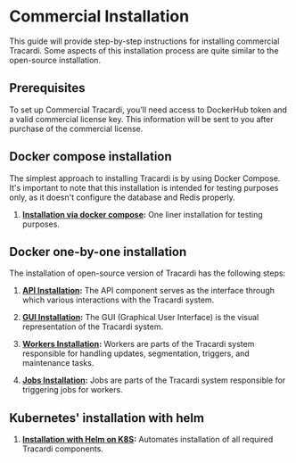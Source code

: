 # Commercial Installation

This guide will provide step-by-step instructions for installing commercial Tracardi. Some aspects of this installation
process are quite similar to the open-source installation.

## Prerequisites

To set up Commercial Tracardi, you'll need access to DockerHub token and a valid commercial license key. This information will
be sent to you after purchase of the commercial license.

## Docker compose installation

The simplest approach to installing Tracardi is by using Docker Compose. It's important to note that this installation
is intended for testing purposes only, as it doesn't configure the database and Redis properly.

1. **[Installation via docker compose](../docker-compose/commercial.md):** One liner installation for testing purposes.

## Docker one-by-one installation

The installation of open-source version of Tracardi has the following steps:

1. **[API Installation](../docker/tracardi_com_with_docker.md#start-tracardi-api):** The API component serves as the
   interface through which various interactions with the Tracardi system.

2. **[GUI Installation](../docker/tracardi_com_with_docker.md#start-tracardi-gui):** The GUI (Graphical User Interface) is
   the visual representation of the Tracardi system.

3. **[Workers Installation](../workers/installation.md):** Workers are parts of the Tracardi
   system responsible for handling updates, segmentation, triggers, and maintenance tasks.

4. **[Jobs Installation](../jobs/index.md):** Jobs are parts of the Tracardi
   system responsible for triggering jobs for workers.

## Kubernetes' installation with helm


1. **[Installation with Helm on K8S](../production/k8s/helm.md):** Automates installation of all required Tracardi components.
